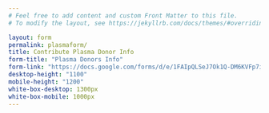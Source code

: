 ```yaml
---
# Feel free to add content and custom Front Matter to this file.
# To modify the layout, see https://jekyllrb.com/docs/themes/#overriding-theme-defaults

layout: form
permalink: plasmaform/
title: Contribute Plasma Donor Info
form-title: "Plasma Donors Info"
form-link: "https://docs.google.com/forms/d/e/1FAIpQLSeJ7Ok1Q-DM6KVFp7ij8nwJsF-Eca8FWb50wd82ScB2TvSPrw/viewform?embedded=true"
desktop-height: "1100"
mobile-height: "1200"
white-box-desktop: 1300px
white-box-mobile: 1000px
---
```

